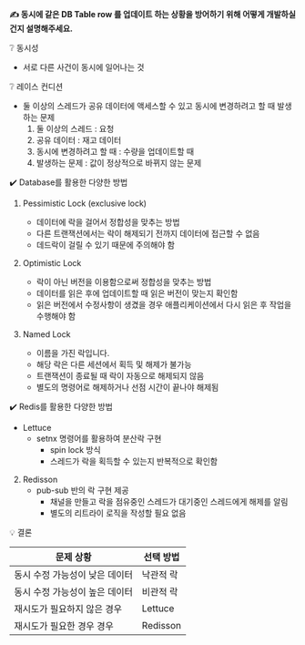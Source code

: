 **✍️ 동시에 같은 DB Table row 를 업데이트 하는 상황을 방어하기 위해 어떻게 개발하실 건지 설명해주세요.**

❔️ 동시성

- 서로 다른 사건이 동시에 일어나는 것

❔️ 레이스 컨디션

- 둘 이상의 스레드가 공유 데이터에 액세스할 수 있고 동시에 변경하려고 할 때 발생하는 문제
    1. 둘 이상의 스레드 : 요청
    2. 공유 데이터 : 재고 데이터
    3. 동시에 변경하려고 할 때 : 수량을 업데이트할 때
    4. 발생하는 문제 : 값이 정상적으로 바뀌지 않는 문제

✔️ Database를 활용한 다양한 방법

1. Pessimistic Lock (exclusive lock)
    - 데이터에 락을 걸어서 정합성을 맞추는 방법
    - 다른 트랜잭션에서는 락이 해제되기 전까지 데이터에 접근할 수 없음
    - 데드락이 걸릴 수 있기 때문에 주의해야 함

2. Optimistic Lock
    - 락이 아닌 버전을 이용함으로써 정합성을 맞추는 방법
    - 데이터를 읽은 후에 업데이트할 때 읽은 버전이 맞는지 확인함
    - 읽은 버전에서 수정사항이 생겼을 경우 애플리케이션에서 다시 읽은 후 작업을 수행해야 함

3. Named Lock
    - 이름을 가진 락입니다.
    - 해당 락은 다른 세션에서 획득 및 해제가 불가능
    - 트랜잭션이 종료될 때 락이 자동으로 해제되지 않음
    - 별도의 명령어로 해제하거나 선점 시간이 끝나야 해제됨

✔️ Redis를 활용한 다양한 방법

- Lettuce
    - setnx 명령어를 활용하여 분산락 구현
        - spin lock 방식
        - 스레드가 락을 획득할 수 있는지 반복적으로 확인함

2. Redisson
    - pub-sub 반의 락 구현 제공
        - 채널을 만들고 락을 점유중인 스레드가 대기중인 스레드에게 해제를 알림
        - 별도의 리트라이 로직을 작성할 필요 없음

💡 결론

|문제 상황|선택 방법|
|---|---|
|동시 수정 가능성이 낮은 데이터|낙관적 락|
|동시 수정 가능성이 높은 데이터|비관적 락|
|재시도가 필요하지 않은 경우|Lettuce|
|재시도가 필요한 경우 경우|Redisson|
